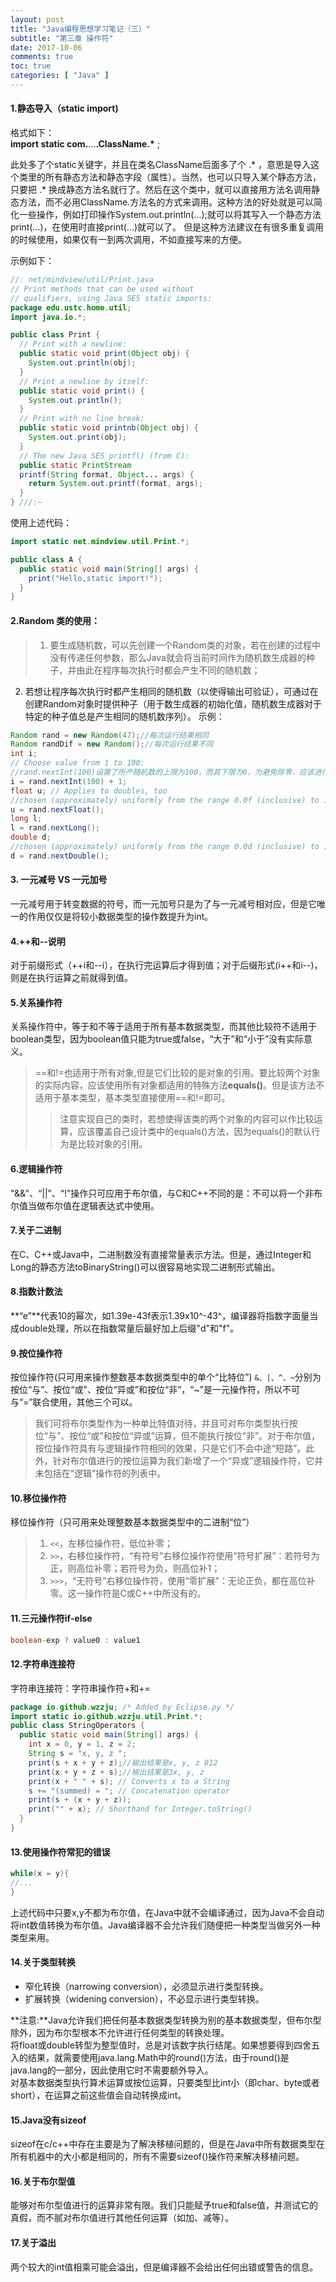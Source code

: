```yaml
---
layout: post
title: "Java编程思想学习笔记（三）"
subtitle: "第三章 操作符"
date: 2017-10-06
comments: true
toc: true
categories: [ "Java" ]
---
```


####  1\.静态导入（static import)  
格式如下：  
**import static com.**...**.ClassName.\*** ;

此处多了个static关键字，并且在类名ClassName后面多了个 .\* ，意思是导入这个类里的所有静态方法和静态字段（属性）。当然，也可以只导入某个静态方法，只要把 .\* 换成静态方法名就行了。然后在这个类中，就可以直接用方法名调用静态方法，而不必用ClassName.方法名的方式来调用。这种方法的好处就是可以简化一些操作，例如打印操作System.out.println(...);就可以将其写入一个静态方法print(...)，在使用时直接print(...)就可以了。 但是这种方法建议在有很多重复调用的时候使用，如果仅有一到两次调用，不如直接写来的方便。

示例如下：
```Java
//: net/mindview/util/Print.java
// Print methods that can be used without
// qualifiers, using Java SE5 static imports:
package edu.ustc.home.util;
import java.io.*;

public class Print {
  // Print with a newline:
  public static void print(Object obj) {
    System.out.println(obj);
  }
  // Print a newline by itself:
  public static void print() {
    System.out.println();
  }
  // Print with no line break:
  public static void printnb(Object obj) {
    System.out.print(obj);
  }
  // The new Java SE5 printf() (from C):
  public static PrintStream
  printf(String format, Object... args) {
    return System.out.printf(format, args);
  }
} ///:~

```
使用上述代码：
```Java
import static net.mindview.util.Print.*;

public class A {
  public static void main(String[] args) {
    print("Hello,static import!");
  }
}
```

####  2\.Random 类的使用：
>1.	要生成随机数，可以先创建一个Random类的对象，若在创建的过程中没有传递任何参数，那么Java就会将当前时间作为随机数生成器的种子，并由此在程序每次执行时都会产生不同的随机数；  
2.	若想让程序每次执行时都产生相同的随机数（以使得输出可验证），可通过在创建Random对象时提供种子（用于数生成器的初始化值，随机数生成器对于特定的种子值总是产生相同的随机数序列）。
示例：
```Java
Random rand = new Random(47);//每次运行结果相同
Random randDif = new Random();//每次运行结果不同
int i;
// Choose value from 1 to 100:
//rand.nextInt(100)设置了所产随机数的上限为100，而其下限为0，为避免除零，应该进行加1操作。
i = rand.nextInt(100) + 1;
float u; // Applies to doubles, too
//chosen (approximately) uniformly from the range 0.0f (inclusive) to 1.0f (exclusive)
u = rand.nextFloat();
long l;
l = rand.nextLong();
double d;
//chosen (approximately) uniformly from the range 0.0d (inclusive) to 1.0d (exclusive)
d = rand.nextDouble();
```

####  3\. 一元减号 VS 一元加号
一元减号用于转变数据的符号，而一元加号只是为了与一元减号相对应，但是它唯一的作用仅仅是将较小数据类型的操作数提升为int。

####  4\.++和--说明
对于前缀形式（\++i和--i），在执行完运算后才得到值；对于后缀形式(i\++和i--)，则是在执行运算之前就得到值。

####  5\.关系操作符
关系操作符中，等于和不等于适用于所有基本数据类型，而其他比较符不适用于boolean类型，因为boolean值只能为true或false，“大于”和“小于”没有实际意义。
>==和!=也适用于所有对象,但是它们比较的是对象的引用。要比较两个对象的实际内容，应该使用所有对象都适用的特殊方法**equals()**。但是该方法不适用于基本类型，基本类型直接使用==和!=即可。
>>注意实现自己的类时，若想使得该类的两个对象的内容可以作比较运算，应该覆盖自己设计类中的equals()方法，因为equals()的默认行为是比较对象的引用。

####  6\.逻辑操作符
"&&"、“||”、“!”操作只可应用于布尔值，与C和C++不同的是：不可以将一个非布尔值当做布尔值在逻辑表达式中使用。

####  7\.关于二进制
在C、C++或Java中，二进制数没有直接常量表示方法。但是，通过Integer和Long的静态方法toBinaryString()可以很容易地实现二进制形式输出。

####  8\.指数计数法
**“e”**代表10的幂次，如1.39e-43f表示1.39x10^-43^，编译器将指数字面量当成double处理，所以在指数常量后最好加上后缀"d"和"f"。

####  9\.按位操作符
按位操作符(只可用来操作整数基本数据类型中的单个“比特位”)
`&、|、^、~`分别为按位“与”、按位“或”、按位“异或”和按位“非”，“~”是一元操作符，所以不可与“=”联合使用，其他三个可以。
>我们可将布尔类型作为一种单比特值对待，并且可对布尔类型执行按位“与”、按位“或”和按位“异或”运算，但不能执行按位“非”。对于布尔值，按位操作符具有与逻辑操作符相同的效果，只是它们不会中途“短路”。此外，针对布尔值进行的按位运算为我们新增了一个“异或”逻辑操作符，它并未包括在“逻辑”操作符的列表中。

####  10\.移位操作符
移位操作符（只可用来处理整数基本数据类型中的二进制“位”）
>1. `<<`，左移位操作符，低位补零；  
>2. `>>`，右移位操作符，“有符号”右移位操作符使用“符号扩展”：若符号为正，则高位补零；若符号为负，则高位补1；  
>3. `>>>`，“无符号”右移位操作符，使用“零扩展”：无论正负，都在高位补零。这一操作符是C或C++中所没有的。  

####  11.三元操作符if-else
```Java
boolean-exp ? value0 : value1
```
####  12.字符串连接符
字符串连接符：字符串操作符+和+=

```Java
package io.github.wzzju; /* Added by Eclipse.py */
import static io.github.wzzju.util.Print.*;
public class StringOperators {
  public static void main(String[] args) {
    int x = 0, y = 1, z = 2;
    String s = "x, y, z ";
    print(s + x + y + z);//输出结果是x, y, z 012
	print(x + y + z + s);//输出结果是3x, y, z 
    print(x + " " + s); // Converts x to a String
    s += "(summed) = "; // Concatenation operator
    print(s + (x + y + z));
    print("" + x); // Shorthand for Integer.toString()
  }
}
```

####  13.使用操作符常犯的错误
```Java
while(x = y){
//...
}
```
上述代码中只要x,y不都为布尔值，在Java中就不会编译通过，因为Java不会自动将int数值转换为布尔值。Java编译器不会允许我们随便把一种类型当做另外一种类型来用。

####  14.关于类型转换
* 窄化转换（narrowing conversion），必须显示进行类型转换。
* 扩展转换（widening conversion），不必显示进行类型转换。

**注意:**Java允许我们把任何基本数据类型转换为别的基本数据类型，但布尔型除外，因为布尔型根本不允许进行任何类型的转换处理。  
将float或double转型为整型值时，总是对该数字执行结尾。如果想要得到四舍五入的结果，就需要使用java.lang.Math中的round()方法，由于round()是java.lang的一部分，因此使用它时不需要额外导入。  
对基本数据类型执行算术运算或按位运算，只要类型比int小（即char、byte或者short），在运算之前这些值会自动转换成int。  
####  15.Java没有sizeof
sizeof在c/c++中存在主要是为了解决移植问题的，但是在Java中所有数据类型在所有机器中的大小都是相同的，所有不需要sizeof()操作符来解决移植问题。
####  16.关于布尔型值
能够对布尔型值进行的运算非常有限。我们只能赋予true和false值，并测试它的真假，而不腻对布尔值进行其他任何运算（如加、减等）。
####  17.关于溢出
两个较大的int值相乘可能会溢出，但是编译器不会给出任何出错或警告的信息。
